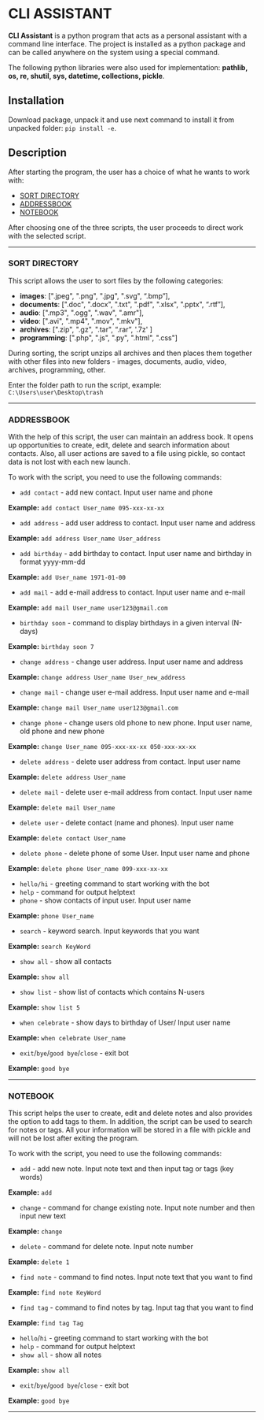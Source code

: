 # CLI ASSISTANT
<b>CLI Assistant</b> is a python program that acts as a personal assistant with a command line interface.  The project is installed as a python package and can be called anywhere on the system using a special command.

The following python libraries were also used for implementation: <b>pathlib, os, re, shutil, sys, datetime, collections, pickle</b>.
## Installation

Download package, unpack it and use next command to install it from unpacked folder: `pip install -e`.

## Description

After starting the program, the user has a choice of what he wants to work with:
 - [SORT DIRECTORY](#sort-directory)
 - [ADDRESSBOOK](#addressbook)
 - [NOTEBOOK](#notebook)
 
 After choosing one of the three scripts, the user proceeds to direct work with the selected script.

__________________________________________________________________________________________________________________________________________________________________

### SORT DIRECTORY

This script allows the user to sort files by the following categories:
- **images**: [".jpeg", ".png", ".jpg", ".svg", “.bmp”], 
- **documents**: [".doc", ".docx", ".txt", ".pdf", ".xlsx", ".pptx", “.rtf”], 
- **audio**: [".mp3", ".ogg", ".wav", ".amr"], 
- **video**: [".avi", ".mp4", ".mov", ".mkv"], 
- **archives**: [".zip", ".gz", ".tar", “.rar”, '.7z' ] 
- **programming**: [".php", ".js", ".py", ".html", ".css"]

 During sorting, the script unzips all archives and then places them together with other files into new folders - images, documents, audio, video, archives, programming, other.
 
 Enter the folder path to run the script, example: `C:\Users\user\Desktop\trash`
 
 __________________________________________________________________________________________________________________________________________________________________
 
 ### ADDRESSBOOK
 
With the help of this script, the user can maintain an address book. It opens up opportunities to create, edit, delete and search information about contacts.  Also, all user actions are saved to a file using pickle, so contact data is not lost with each new launch.

To work with the script, you need to use the following commands:
- `add contact` - add new contact. Input user name and phone

**Example:** `add contact User_name 095-xxx-xx-xx`

- `add address` - add user address to contact. Input user name and address

**Example:** `add address User_name User_address`
- `add birthday` - add birthday to contact. Input user name and birthday in format yyyy-mm-dd

**Example:** `add User_name 1971-01-00`
- `add mail` - add e-mail address to contact. Input user name and e-mail

**Example:** `add mail User_name user123@gmail.com`
- `birthday soon` - command to display birthdays in a given interval (N-days)

**Example:** `birthday soon 7`
- `change address` - change user address. Input user name and address

**Example:** `change address User_name User_new_address`
- `change mail` - change user e-mail address. Input user name and e-mail

**Example:** `change mail User_name user123@gmail.com`
- `change phone` - change users old phone to new phone. Input user name, old phone and new phone

**Example:** `change User_name 095-xxx-xx-xx 050-xxx-xx-xx`
- `delete address` - delete user address from contact. Input user name

**Example:** `delete address User_name`
- `delete mail` - delete user e-mail address from contact. Input user name

**Example:** `delete mail User_name`
- `delete user` - delete contact (name and phones). Input user name

**Example:** `delete contact User_name`
- `delete phone` - delete phone of some User. Input user name and phone

**Example:** `delete phone User_name 099-xxx-xx-xx`
- `hello/hi` - greeting command to start working with the bot
- `help` - command for output helptext
- `phone` - show contacts of input user. Input user name

**Example:** `phone User_name`
- `search` - keyword search. Input keywords that you want

**Example:** `search KeyWord`
- `show all` - show all contacts

**Example:** `show all`
- `show list` - show list of contacts which contains N-users

**Example:** `show list 5` 
- `when celebrate` - show days to birthday of User/ Input user name

**Example:** `when celebrate User_name`
- `exit`/`bye`/`good bye`/`close` - exit bot

**Example:** `good bye`

_____________________________________________________________________________________________________________________________________________________________________

### NOTEBOOK
This script helps the user to create, edit and delete notes and also provides the option to add tags to them.  In addition, the script can be used to search for notes or tags.  All your information will be stored in a file with pickle and will not be lost after exiting the program.

To work with the script, you need to use the following commands:

- `add` - add new note. Input note text and then input tag or tags (key words)

**Example:** `add`
- `change` - command for change existing note. Input note number and then input new text

**Example:** `change`
- `delete` - command for delete note. Input note number

**Example:** `delete 1`
- `find note` - command to find notes. Input note text that you want to find

**Example:** `find note KeyWord`
- `find tag` - command to find notes by tag. Input tag that you want to find
    
**Example:** `find tag Tag`
- `hello`/`hi` - greeting command to start working with the bot
- `help` - command for output helptext
- `show all` - show all notes

**Example:** `show all`
- `exit`/`bye`/`good bye`/`close` - exit bot
    
**Example:** `good bye`

_____________________________________________________________________________________________________________________________________________________________________








